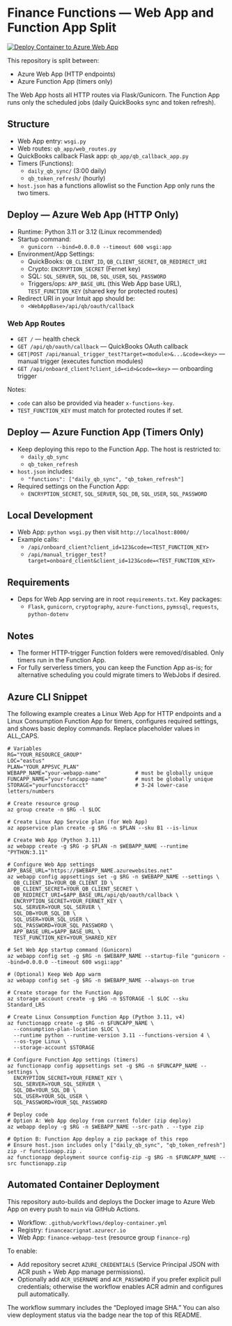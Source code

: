# Finance Functions — Web App and Function App Split

[![Deploy Container to Azure Web App](https://github.com/Nicknl25/Forecast-Application/actions/workflows/deploy-container.yml/badge.svg?branch=main)](https://github.com/Nicknl25/Forecast-Application/actions/workflows/deploy-container.yml)

This repository is split between:
<!-- chore: trigger redeploy for scheduler verification -->

- Azure Web App (HTTP endpoints)
- Azure Function App (timers only)

The Web App hosts all HTTP routes via Flask/Gunicorn. The Function App runs only the scheduled jobs (daily QuickBooks sync and token refresh).

## Structure

- Web App entry: `wsgi.py`
- Web routes: `qb_app/web_routes.py`
- QuickBooks callback Flask app: `qb_app/qb_callback_app.py`
- Timers (Functions):
  - `daily_qb_sync/` (3:00 daily)
  - `qb_token_refresh/` (hourly)
- `host.json` has a functions allowlist so the Function App only runs the two timers.

## Deploy — Azure Web App (HTTP Only)

- Runtime: Python 3.11 or 3.12 (Linux recommended)
- Startup command:
  - `gunicorn --bind=0.0.0.0 --timeout 600 wsgi:app`
- Environment/App Settings:
  - QuickBooks: `QB_CLIENT_ID`, `QB_CLIENT_SECRET`, `QB_REDIRECT_URI`
  - Crypto: `ENCRYPTION_SECRET` (Fernet key)
  - SQL: `SQL_SERVER`, `SQL_DB`, `SQL_USER`, `SQL_PASSWORD`
  - Triggers/ops: `APP_BASE_URL` (this Web App base URL), `TEST_FUNCTION_KEY` (shared key for protected routes)
- Redirect URI in your Intuit app should be:
  - `<WebAppBase>/api/qb/oauth/callback`

### Web App Routes

- `GET /` — health check
- `GET /api/qb/oauth/callback` — QuickBooks OAuth callback
- `GET|POST /api/manual_trigger_test?target=<module>&...&code=<key>` — manual trigger (executes function modules)
- `GET /api/onboard_client?client_id=<id>&code=<key>` — onboarding trigger

Notes:
- `code` can also be provided via header `x-functions-key`.
- `TEST_FUNCTION_KEY` must match for protected routes if set.

## Deploy — Azure Function App (Timers Only)

- Keep deploying this repo to the Function App. The host is restricted to:
  - `daily_qb_sync`
  - `qb_token_refresh`
- `host.json` includes:
  - `"functions": ["daily_qb_sync", "qb_token_refresh"]`
- Required settings on the Function App:
  - `ENCRYPTION_SECRET`, `SQL_SERVER`, `SQL_DB`, `SQL_USER`, `SQL_PASSWORD`

## Local Development

- Web App: `python wsgi.py` then visit `http://localhost:8000/`
- Example calls:
  - `/api/onboard_client?client_id=123&code=<TEST_FUNCTION_KEY>`
  - `/api/manual_trigger_test?target=onboard_client&client_id=123&code=<TEST_FUNCTION_KEY>`

## Requirements

- Deps for Web App serving are in root `requirements.txt`. Key packages:
  - `Flask`, `gunicorn`, `cryptography`, `azure-functions`, `pymssql`, `requests`, `python-dotenv`

## Notes

- The former HTTP-trigger Function folders were removed/disabled. Only timers run in the Function App.
- For fully serverless timers, you can keep the Function App as-is; for alternative scheduling you could migrate timers to WebJobs if desired.

## Azure CLI Snippet

The following example creates a Linux Web App for HTTP endpoints and a Linux Consumption Function App for timers, configures required settings, and shows basic deploy commands. Replace placeholder values in ALL_CAPS.

```
# Variables
RG="YOUR_RESOURCE_GROUP"
LOC="eastus"
PLAN="YOUR_APPSVC_PLAN"
WEBAPP_NAME="your-webapp-name"           # must be globally unique
FUNCAPP_NAME="your-funcapp-name"         # must be globally unique
STORAGE="yourfuncstoracct"               # 3-24 lower-case letters/numbers

# Create resource group
az group create -n $RG -l $LOC

# Create Linux App Service plan (for Web App)
az appservice plan create -g $RG -n $PLAN --sku B1 --is-linux

# Create Web App (Python 3.11)
az webapp create -g $RG -p $PLAN -n $WEBAPP_NAME --runtime "PYTHON:3.11"

# Configure Web App settings
APP_BASE_URL="https://$WEBAPP_NAME.azurewebsites.net"
az webapp config appsettings set -g $RG -n $WEBAPP_NAME --settings \
  QB_CLIENT_ID=YOUR_QB_CLIENT_ID \
  QB_CLIENT_SECRET=YOUR_QB_CLIENT_SECRET \
  QB_REDIRECT_URI=$APP_BASE_URL/api/qb/oauth/callback \
  ENCRYPTION_SECRET=YOUR_FERNET_KEY \
  SQL_SERVER=YOUR_SQL_SERVER \
  SQL_DB=YOUR_SQL_DB \
  SQL_USER=YOUR_SQL_USER \
  SQL_PASSWORD=YOUR_SQL_PASSWORD \
  APP_BASE_URL=$APP_BASE_URL \
  TEST_FUNCTION_KEY=YOUR_SHARED_KEY

# Set Web App startup command (Gunicorn)
az webapp config set -g $RG -n $WEBAPP_NAME --startup-file "gunicorn --bind=0.0.0.0 --timeout 600 wsgi:app"

# (Optional) Keep Web App warm
az webapp config set -g $RG -n $WEBAPP_NAME --always-on true

# Create storage for the Function App
az storage account create -g $RG -n $STORAGE -l $LOC --sku Standard_LRS

# Create Linux Consumption Function App (Python 3.11, v4)
az functionapp create -g $RG -n $FUNCAPP_NAME \
  --consumption-plan-location $LOC \
  --runtime python --runtime-version 3.11 --functions-version 4 \
  --os-type Linux \
  --storage-account $STORAGE

# Configure Function App settings (timers)
az functionapp config appsettings set -g $RG -n $FUNCAPP_NAME --settings \
  ENCRYPTION_SECRET=YOUR_FERNET_KEY \
  SQL_SERVER=YOUR_SQL_SERVER \
  SQL_DB=YOUR_SQL_DB \
  SQL_USER=YOUR_SQL_USER \
  SQL_PASSWORD=YOUR_SQL_PASSWORD

# Deploy code
# Option A: Web App deploy from current folder (zip deploy)
az webapp deploy -g $RG -n $WEBAPP_NAME --src-path . --type zip

# Option B: Function App deploy a zip package of this repo
# Ensure host.json includes only ["daily_qb_sync", "qb_token_refresh"]
zip -r functionapp.zip .
az functionapp deployment source config-zip -g $RG -n $FUNCAPP_NAME --src functionapp.zip
```

## Automated Container Deployment

This repository auto-builds and deploys the Docker image to Azure Web App on every push to `main` via GitHub Actions.

- Workflow: `.github/workflows/deploy-container.yml`
- Registry: `financeacrignat.azurecr.io`
- Web App: `finance-webapp-test` (resource group `finance-rg`)

To enable:
- Add repository secret `AZURE_CREDENTIALS` (Service Principal JSON with ACR push + Web App manage permissions).
- Optionally add `ACR_USERNAME` and `ACR_PASSWORD` if you prefer explicit pull credentials; otherwise the workflow enables ACR admin and configures pull automatically.

The workflow summary includes the “Deployed image SHA.” You can also view deployment status via the badge near the top of this README.
